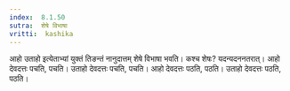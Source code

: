 ```yaml
---
index:  8.1.50
sutra:  शेषे विभाषा
vritti:  kashika 
---
```


आहो उताहो इत्येताभ्यां युक्तं तिङन्तं नानुदात्तम् शेषे विभाषा भवति। कश्च शेषः? यदन्यदननतरात्। आहो देवदत्तः पचति, पचति। उताहो देवदत्तः पचति, पचति। आहो देवदत्तः पठति, पठति। उताहो देवदत्तः पठति, पठति।

